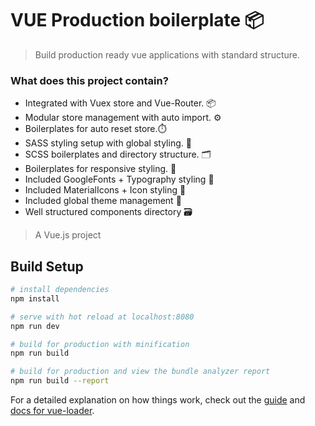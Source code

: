 # VUE Production boilerplate :package:
> Build production ready vue applications with standard structure.  
### What does this project contain?
- Integrated with Vuex store and Vue-Router. :package:
- Modular store management with auto import. :gear:
- Boilerplates for auto reset store.:stopwatch:
- SASS styling setup with global styling. :crystal_ball:
- SCSS boilerplates and directory structure. :card_index_dividers:
- Boilerplates for responsive styling. :iphone:
- Included GoogleFonts + Typography styling :memo:
- Included MaterialIcons + Icon styling :balloon:
- Included global theme management :art:
- Well structured components directory :card_file_box:

> A Vue.js project

## Build Setup

``` bash
# install dependencies
npm install

# serve with hot reload at localhost:8080
npm run dev

# build for production with minification
npm run build

# build for production and view the bundle analyzer report
npm run build --report
```

For a detailed explanation on how things work, check out the [guide](http://vuejs-templates.github.io/webpack/) and [docs for vue-loader](http://vuejs.github.io/vue-loader).
